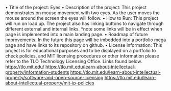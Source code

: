 •	Title of the project: Eyes
•	Description of the project: This project demonstrates on mouse movement with two eyes. As the user moves the mouse around the screen the eyes will follow.
•	How to Run: This project will run on load up. The project also has linking buttons to navigate through different external and internal links. *note some links will be in effect when page is implemented into a main landing page.
•	Roadmap of future improvements: In the future this page will be imbedded into a portfolio mega page and have links to its repository on github. 
•	License information: This project is for educational purposes and to be displayed on a portfolio to check policies, and MIT licensing procedures or other information please refer to the TLO Technology Licensing Office. Links found below.
https://tlo.mit.edu/
https://tlo.mit.edu/learn-about-intellectual-property/information-students
https://tlo.mit.edu/learn-about-intellectual-property/software-and-open-source-licensing
https://tlo.mit.edu/learn-about-intellectual-property/mit-ip-policies
